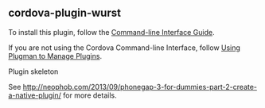 cordova-plugin-wurst
--------------------------------
To install this plugin, follow the [Command-line Interface Guide](http://cordova.apache.org/docs/en/edge/guide_cli_index.md.html#The%20Command-line%20Interface).

If you are not using the Cordova Command-line Interface, follow [Using Plugman to Manage Plugins](http://cordova.apache.org/docs/en/edge/plugin_ref_plugman.md.html).

Plugin skeleton

See http://neophob.com/2013/09/phonegap-3-for-dummies-part-2-create-a-native-plugin/ for more details.
